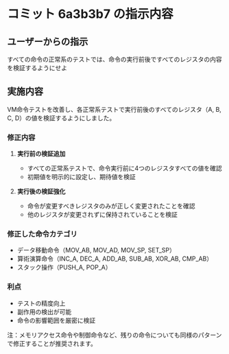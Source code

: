 # コミット 6a3b3b7 の指示内容

## ユーザーからの指示

すべての命令の正常系のテストでは、命令の実行前後ですべてのレジスタの内容を検証するようにせよ

## 実施内容

VM命令テストを改善し、各正常系テストで実行前後のすべてのレジスタ（A, B, C, D）の値を検証するようにしました。

### 修正内容

1. **実行前の検証追加**
   - すべての正常系テストで、命令実行前に4つのレジスタすべての値を確認
   - 初期値を明示的に設定し、期待値を検証

2. **実行後の検証強化**
   - 命令が変更すべきレジスタのみが正しく変更されたことを確認
   - 他のレジスタが変更されずに保持されていることを検証

### 修正した命令カテゴリ

- データ移動命令（MOV_AB, MOV_AD, MOV_SP, SET_SP）
- 算術演算命令（INC_A, DEC_A, ADD_AB, SUB_AB, XOR_AB, CMP_AB）
- スタック操作（PUSH_A, POP_A）

### 利点

- テストの精度向上
- 副作用の検出が可能
- 命令の影響範囲を厳密に検証

注：メモリアクセス命令や制御命令など、残りの命令についても同様のパターンで修正することが推奨されます。
